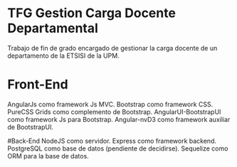 # TFG Gestion Carga Docente Departamental
Trabajo de fin de grado encargado de gestionar la carga docente de un departamento de la ETSISI de la UPM. 

# Front-End
AngularJs como framework Js MVC.
Bootstrap como framework CSS.
PureCSS Grids como complemento de Bootstrap.
AngularUI-BootstrapUI como framework Js para Bootstrap.
Angular-nvD3 como framework auxiliar de BootstrapUI.

#Back-End
NodeJS como servidor.
Express como framework backend.
PostgreSQL como base de datos (pendiente de decidirse).
Sequelize como ORM para la base de datos.
